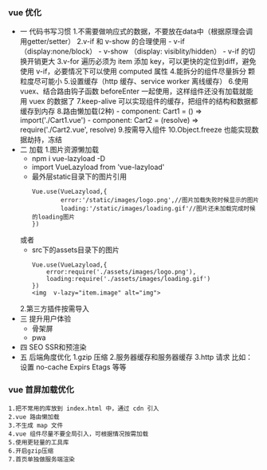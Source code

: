 ### vue 优化
+ 一 代码书写习惯
    1.不需要做响应式的数据，不要放在data中（根据原理会调用getter/setter）
    2.v-if 和 v-show 的合理使用
        - v-if （display:none/block） 
        - v-show （display: visiblity/hidden）
        - v-if 的切换开销更大
    3.v-for 遍历必须为 item 添加 key，可以更快的定位到diff，避免使用 v-if，必要情况下可以使用 computed 属性
    4.能拆分的组件尽量拆分 颗粒度尽可能小
    5.设置缓存（http 缓存、service worker 离线缓存）
    6.使用vuex、结合路由钩子函数 beforeEnter 一起使用，这样组件还没有加载就能用 vuex 的数据了
    7.keep-alive 可以实现组件的缓存，把组件的结构和数据都缓存到内存
    8.路由懒加载(2种)
        - component: Cart1 = () => import('./Cart1.vue')
        - component: Cart2 = (resolve) => require('./Cart2.vue', resolve)
    9.按需导入组件
    10.Object.freeze 也能实现数据劫持，冻结
+ 二 加载
    1.图片资源懒加载 
    - npm i vue-lazyload -D
    - import VueLazyload from 'vue-lazyload'
    - 最外层static目录下的图片引用
        ```
        Vue.use(VueLazyload,{
                error:'/static/images/logo.png',//图片加载失败时候显示的图片
                loading:'/static/images/loading.gif'//图片还未加载完成时候的loading图片
        })
        ```
    或者
    - src下的assets目录下的图片
        ```
        Vue.use(VueLazyload,{
            error:require('./assets/images/logo.png'),
            loading:require('./assets/images/loading.gif')
        })
        <img  v-lazy="item.image" alt="img">
        ```
    2.第三方插件按需导入
+ 三 提升用户体验
    - 骨架屏
    - pwa
+ 四 SEO
    SSR和预渲染
+ 五 后端角度优化
    1.gzip 压缩
    2.服务器缓存和服务器缓存
    3.http 请求
    比如： 设置 no-cache Expirs Etags 等等
### vue 首屏加载优化
    1.把不常用的库放到 index.html 中，通过 cdn 引入
    2.vue 路由懒加载
    3.不生成 map 文件
    4.vue 组件尽量不要全局引入，可根据情况按需加载
    5.使用更轻量的工具库
    6.开启gzip压缩
    7.首页单独做服务端渲染


